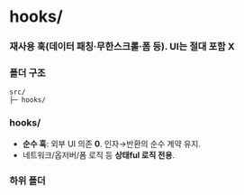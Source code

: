 
# hooks/      
### 재사용 훅(데이터 패칭·무한스크롤·폼 등). UI는 절대 포함 X  

### 폴더 구조
```
src/
├─ hooks/ 
```

### hooks/
- **순수 훅**: 외부 UI 의존 **0**. 인자→반환의 순수 계약 유지.
- 네트워크/옵저버/폼 로직 등 **상태ful 로직 전용**.


### 하위 폴더

